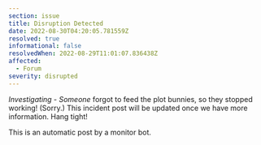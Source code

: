 ```yaml
---
section: issue
title: Disruption Detected
date: 2022-08-30T04:20:05.781559Z
resolved: true
informational: false
resolvedWhen: 2022-08-29T11:01:07.836438Z
affected:
  - Forum
severity: disrupted
---
```

*Investigating* - _Someone_ forgot to feed the plot bunnies, so they stopped working! (Sorry.) This incident post will be updated once we have more information. Hang tight!

This is an automatic post by a monitor bot.
        